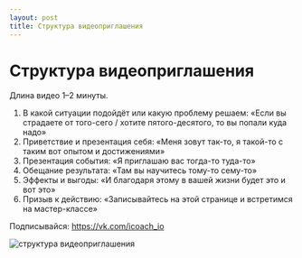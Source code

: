 ```yaml
---
layout: post
title: Структура видеоприглашения
---
```


# Структура видеоприглашения

Длина видео 1–2 минуты.

1. В какой ситуации подойдёт или какую проблему решаем: «Если вы страдаете от того-сего / хотите пятого-десятого, то вы попали куда надо»
2. Приветствие и презентация себя: «Меня зовут так-то, я такой-то с таким вот опытом и достижениями»
3. Презентация события: «Я приглашаю вас тогда-то туда-то»
4. Обещание результата: «Там вы научитесь тому-то сему-то»
5. Эффекты и выгоды: «И благодаря этому в вашей жизни будет это и вот это»
6. Призыв к действию: «Записывайтесь на этой странице и встретимся на мастер-классе»

Подписывайся: https://vk.com/icoach_io

![структура видеоприглашения](https://pp.userapi.com/c639619/v639619697/8d57/t6hykBtUxC4.jpg)
